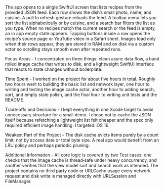 The app opens to a single SwiftUI screen that lists recipes from the provided JSON feed. Each row shows the dish’s small photo, name, and cuisine. A pull to refresh gesture reloads the feed. A toolbar menu lets you sort the list alphabetically or by cuisine, and a search bar filters the list as you type. When no recipes match the current search or the feed is empty, an in app empty state appears. Tapping buttons inside a row opens the recipe’s source page or YouTube video in a Safari sheet. Images load only when their rows appear, they are stored in RAM and on disk via a custom actor so scrolling stays smooth even after repeated runs.

Focus Areas - 
I concentrated on three things: clean async data flow, a hand rolled image cache that writes to disk, and a lightweight SwiftUI interface that reacts to state changes without boilerplate.

Time Spent - 
I worked on the project for about five hours in total. Roughly two hours went to building the basic list and network layer, one hour to writing and testing the image cache actor, another hour to adding search, sort, and empty state polish, and the final hour to writing unit tests and the README.

Trade‑offs and Decisions - 
I kept everything in one Xcode target to avoid unnecessary structure for a small demo. I chose not to cache the JSON itself because refetching a lightweight list felt cheaper and the spec only required efficient image handling. I targeted iOS 16.

Weakest Part of the Project - 
The disk cache evicts items purely by a count limit, not by access date or total byte size. A real app would benefit from an LRU policy and perhaps periodic pruning.

Additional Information - 
All core logic is covered by two Test cases: one checks that the image cache is thread‑safe under heavy concurrency, and another verifies that the view model sort and search work as intended. The project contains no third party code or URLCache usage every network request and disk write is managed directly with URLSession and FileManager.
